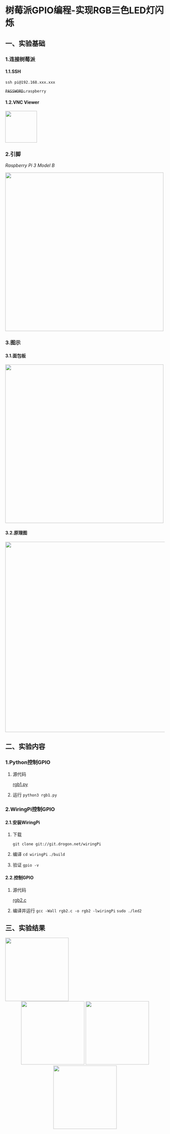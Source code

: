 # 树莓派GPIO编程-实现RGB三色LED灯闪烁

## 一、实验基础

### 1.连接树莓派

#### 1.1.SSH

`ssh pi@192.168.xxx.xxx`

~~`PASSWORD:`~~`raspberry`

#### 1.2.VNC Viewer

<img src="pics/vnc.png"  width="100" />

### 2.引脚

*Raspberry Pi 3 Model B*

<img src="pics/40pins.png" width="500" />

### 3.图示
#### 3.1.面包板
<img src="pics/ledout.png" width="500" />

#### 3.2.原理图
<img src="pics/ledin.png" width="600" />

## 二、实验内容

### 1.Python控制GPIO
1. 源代码 

    [rgb1.py](/rgb1.py)

2. 运行
    `python3 rgb1.py`

### 2.WiringPi控制GPIO

#### 2.1.安装WiringPi
1. 下载
	
	`git clone git://git.drogon.net/wiringPi`
	
2. 编译
	`cd wiringPi`
	`./build`

3. 验证
	`gpio -v`
#### 2.2.控制GPIO
1. 源代码

   [rgb2.c](/rgb2.c)

2. 编译并运行
    `gcc -Wall rgb2.c -o rgb2 -lwiringPi`
    `sudo ./led2`

## 三、实验结果
<img src="pics/dark.jpg" width="200"/>

<center class="half">
  <img src="pics/r.jpg" width="200"/>
  <img src="pics/g.jpg" width="200"/>
  <img src="pics/b.jpg" width="200"/>
</center>



